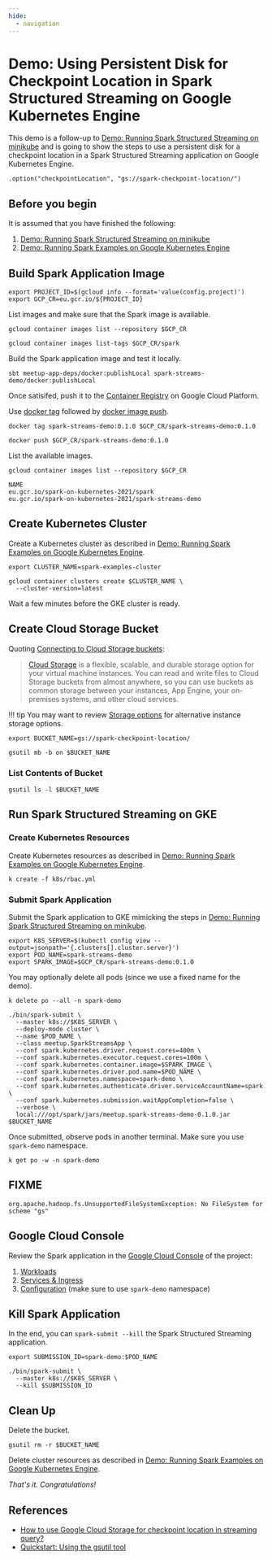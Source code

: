```yaml
---
hide:
  - navigation
---
```


# Demo: Using Persistent Disk for Checkpoint Location in Spark Structured Streaming on Google Kubernetes Engine

This demo is a follow-up to [Demo: Running Spark Structured Streaming on minikube](running-spark-structured-streaming-on-minikube.md) and is going to show the steps to use a persistent disk for a checkpoint location in a Spark Structured Streaming application on Google Kubernetes Engine.

```text
.option("checkpointLocation", "gs://spark-checkpoint-location/")
```

## Before you begin

It is assumed that you have finished the following:

1. [Demo: Running Spark Structured Streaming on minikube](running-spark-structured-streaming-on-minikube.md)
1. [Demo: Running Spark Examples on Google Kubernetes Engine](running-spark-examples-on-google-kubernetes-engine.md)

## Build Spark Application Image

```text
export PROJECT_ID=$(gcloud info --format='value(config.project)')
export GCP_CR=eu.gcr.io/${PROJECT_ID}
```

List images and make sure that the Spark image is available.

```text
gcloud container images list --repository $GCP_CR
```

```text
gcloud container images list-tags $GCP_CR/spark
```

Build the Spark application image and test it locally.

```text
sbt meetup-app-deps/docker:publishLocal spark-streams-demo/docker:publishLocal
```

Once satisifed, push it to the [Container Registry](https://cloud.google.com/container-registry/docs) on Google Cloud Platform.

Use [docker tag](https://docs.docker.com/engine/reference/commandline/tag/) followed by [docker image push](https://docs.docker.com/engine/reference/commandline/image_push/).

```text
docker tag spark-streams-demo:0.1.0 $GCP_CR/spark-streams-demo:0.1.0
```

```text
docker push $GCP_CR/spark-streams-demo:0.1.0
```

List the available images.

```text
gcloud container images list --repository $GCP_CR
```

```text
NAME
eu.gcr.io/spark-on-kubernetes-2021/spark
eu.gcr.io/spark-on-kubernetes-2021/spark-streams-demo
```

## Create Kubernetes Cluster

Create a Kubernetes cluster as described in [Demo: Running Spark Examples on Google Kubernetes Engine](running-spark-examples-on-google-kubernetes-engine.md#create-kubernetes-cluster).

```text
export CLUSTER_NAME=spark-examples-cluster
```

```text
gcloud container clusters create $CLUSTER_NAME \
  --cluster-version=latest
```

Wait a few minutes before the GKE cluster is ready.

## Create Cloud Storage Bucket

Quoting [Connecting to Cloud Storage buckets](https://cloud.google.com/compute/docs/disks/gcs-buckets):

> [Cloud Storage](https://cloud.google.com/storage) is a flexible, scalable, and durable storage option for your virtual machine instances. You can read and write files to Cloud Storage buckets from almost anywhere, so you can use buckets as common storage between your instances, App Engine, your on-premises systems, and other cloud services.

!!! tip
    You may want to review [Storage options](https://cloud.google.com/compute/docs/disks) for alternative instance storage options.

```text
export BUCKET_NAME=gs://spark-checkpoint-location/
```

```text
gsutil mb -b on $BUCKET_NAME
```

### List Contents of Bucket

```text
gsutil ls -l $BUCKET_NAME
```

## Run Spark Structured Streaming on GKE

### Create Kubernetes Resources

Create Kubernetes resources as described in [Demo: Running Spark Examples on Google Kubernetes Engine](running-spark-examples-on-google-kubernetes-engine.md#create-kubernetes-resources).

```text
k create -f k8s/rbac.yml
```

### Submit Spark Application

Submit the Spark application to GKE mimicking the steps in [Demo: Running Spark Structured Streaming on minikube](running-spark-structured-streaming-on-minikube.md#submit-spark-application-to-minikube).

```text
export K8S_SERVER=$(kubectl config view --output=jsonpath='{.clusters[].cluster.server}')
export POD_NAME=spark-streams-demo
export SPARK_IMAGE=$GCP_CR/spark-streams-demo:0.1.0
```

You may optionally delete all pods (since we use a fixed name for the demo).

```text
k delete po --all -n spark-demo
```

```text
./bin/spark-submit \
  --master k8s://$K8S_SERVER \
  --deploy-mode cluster \
  --name $POD_NAME \
  --class meetup.SparkStreamsApp \
  --conf spark.kubernetes.driver.request.cores=400m \
  --conf spark.kubernetes.executor.request.cores=100m \
  --conf spark.kubernetes.container.image=$SPARK_IMAGE \
  --conf spark.kubernetes.driver.pod.name=$POD_NAME \
  --conf spark.kubernetes.namespace=spark-demo \
  --conf spark.kubernetes.authenticate.driver.serviceAccountName=spark \
  --conf spark.kubernetes.submission.waitAppCompletion=false \
  --verbose \
  local:///opt/spark/jars/meetup.spark-streams-demo-0.1.0.jar $BUCKET_NAME
```

Once submitted, observe pods in another terminal. Make sure you use `spark-demo` namespace.

```text
k get po -w -n spark-demo
```

## FIXME

```text
org.apache.hadoop.fs.UnsupportedFileSystemException: No FileSystem for scheme "gs"
```

## Google Cloud Console

Review the Spark application in the [Google Cloud Console](https://console.cloud.google.com/) of the project:

1. [Workloads](https://console.cloud.google.com/kubernetes/workload)
1. [Services & Ingress](https://console.cloud.google.com/kubernetes/discovery)
1. [Configuration](https://console.cloud.google.com/kubernetes/config) (make sure to use `spark-demo` namespace)

## Kill Spark Application

In the end, you can `spark-submit --kill` the Spark Structured Streaming application.

```text
export SUBMISSION_ID=spark-demo:$POD_NAME
```

```text
./bin/spark-submit \
  --master k8s://$K8S_SERVER \
  --kill $SUBMISSION_ID
```

## Clean Up

Delete the bucket.

```text
gsutil rm -r $BUCKET_NAME
```

Delete cluster resources as described in [Demo: Running Spark Examples on Google Kubernetes Engine](running-spark-examples-on-google-kubernetes-engine.md#clean-up).

_That's it. Congratulations!_

## References

* [How to use Google Cloud Storage for checkpoint location in streaming query?](https://stackoverflow.com/q/56152492/1305344)
* [Quickstart: Using the gsutil tool](https://cloud.google.com/storage/docs/quickstart-gsutil)